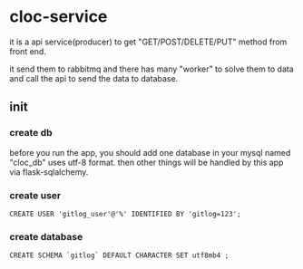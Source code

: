 # cloc-service

it is a api service(producer) to get "GET/POST/DELETE/PUT" method from front end.

it send them to rabbitmq and there has many "worker" to solve them to data and call the api to send the data to database.

## init 

### create db

before you run the app, you should add one database in your mysql named "cloc_db" uses utf-8 format. then other things will be handled by
this app via flask-sqlalchemy.

### create user

```shell
CREATE USER 'gitlog_user'@'%' IDENTIFIED BY 'gitlog=123';
```

### create database

```shell
CREATE SCHEMA `gitlog` DEFAULT CHARACTER SET utf8mb4 ;
```